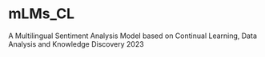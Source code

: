 # mLMs_CL
A Multilingual Sentiment Analysis Model based on Continual Learning, Data Analysis and Knowledge Discovery 2023
